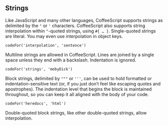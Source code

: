 ## Strings

Like JavaScript and many other languages, CoffeeScript supports strings as delimited by the `"` or `'` characters. CoffeeScript also supports string interpolation within `"`-quoted strings, using `#{ … }`. Single-quoted strings are literal. You may even use interpolation in object keys.

```
codeFor('interpolation', 'sentence')
```

Multiline strings are allowed in CoffeeScript. Lines are joined by a single space unless they end with a backslash. Indentation is ignored.

```
codeFor('strings', 'mobyDick')
```

Block strings, delimited by `"""` or `'''`, can be used to hold formatted or indentation-sensitive text (or, if you just don’t feel like escaping quotes and apostrophes). The indentation level that begins the block is maintained throughout, so you can keep it all aligned with the body of your code.

```
codeFor('heredocs', 'html')
```

Double-quoted block strings, like other double-quoted strings, allow interpolation.
